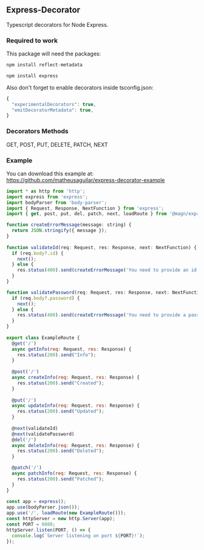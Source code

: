 ## Express-Decorator

Typescript decorators for Node Express.

### Required to work

This package will need the packages:

```javascript
npm install reflect-metadata
```

```javascript
npm install express
```

Also don't forget to enable decorators inside tsconfig.json:

```javascript
{
  "experimentalDecorators": true,
  "emitDecoratorMetadata": true,
}
```

### Decorators Methods
GET, POST, PUT, DELETE, PATCH, NEXT 

### Example

You can download this example at: https://github.com/matheusaguilar/express-decorator-example

```javascript
import * as http from 'http';
import express from 'express';
import bodyParser from 'body-parser';
import { Request, Response, NextFunction } from 'express';
import { get, post, put, del, patch, next, loadRoute } from '@magn/express-decorator';

function createErrorMessage(message: string) {
  return JSON.stringify({ message });
}
 
function validateId(req: Request, res: Response, next: NextFunction) {
  if (req.body?.id) {
    next();  
  } else {
    res.status(400).send(createErrorMessage('You need to provide an id on the body params to access this endpoint.'));
  }
}

function validatePassword(req: Request, res: Response, next: NextFunction) {
  if (req.body?.password) {
    next();  
  } else {
    res.status(400).send(createErrorMessage('You need to provide a password on the body params to access this endpoint.'));
  }
}
 
export class ExampleRoute {
  @get('/') 
  async getInfo(req: Request, res: Response) {
    res.status(200).send("Info");
  }
 
  @post('/')
  async createInfo(req: Request, res: Response) {
    res.status(200).send("Created");
  }
 
  @put('/')
  async updateInfo(req: Request, res: Response) {
    res.status(200).send("Updated");
  }
 
  @next(validateId)
  @next(validatePassword)
  @del('/')
  async deleteInfo(req: Request, res: Response) {
    res.status(200).send("Deleted");
  }

  @patch('/')
  async patchInfo(req: Request, res: Response) {
    res.status(200).send("Patched");
  }
}
 
const app = express();
app.use(bodyParser.json());
app.use('/', loadRoute(new ExampleRoute()));
const httpServer = new http.Server(app);
const PORT = 8080;
httpServer.listen(PORT, () => {
  console.log(`Server listening on port ${PORT}!`);
});
```